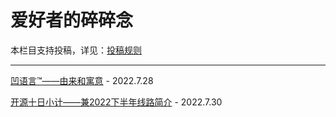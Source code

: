 # 爱好者的碎碎念

本栏目支持投稿，详见：[投稿规则](submission_rules.md)

---

[凹语言™——由来和寓意](st0001.md) - 2022.7.28

[开源十日小计——兼2022下半年线路简介](st0002.md) - 2022.7.30